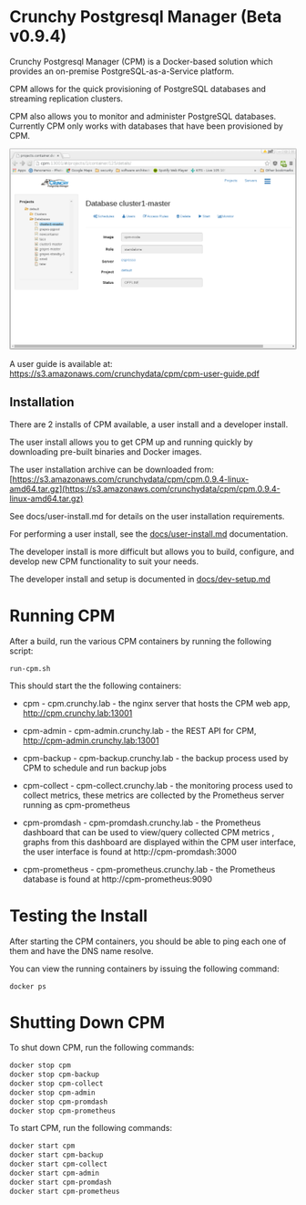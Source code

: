Crunchy Postgresql Manager (Beta v0.9.4)
==========================

Crunchy Postgresql Manager (CPM) is a Docker-based solution which
provides an on-premise PostgreSQL-as-a-Service platform.

CPM allows for the quick provisioning of PostgreSQL databases
and streaming replication clusters.  

CPM also allows you to monitor and administer PostgreSQL
databases.  Currently CPM only works with databases that have
been provisioned by CPM.

![CPM Web UI](./docs/cpm.png)

A user guide is available at:
https://s3.amazonaws.com/crunchydata/cpm/cpm-user-guide.pdf

Installation
------------

There are 2 installs of CPM available, a user install and a developer
install.

The user install allows you to get CPM up and running quickly by
downloading pre-built binaries and Docker images.

The user installation archive can be downloaded from:
[https://s3.amazonaws.com/crunchydata/cpm/cpm.0.9.4-linux-amd64.tar.gz](https://s3.amazonaws.com/crunchydata/cpm/cpm.0.9.4-linux-amd64.tar.gz)

See docs/user-install.md for details on the user installation 
requirements.

For performing a user install, see the [docs/user-install.md](docs/user-install.md)
documentation.

The developer install is more difficult but allows you to build, 
configure, and develop new CPM functionality to suit your needs.

The developer install and setup is documented in [docs/dev-setup.md](docs/dev-setup.md)

Running CPM
===========

After a build, run the various CPM containers by running the following
script:

~~~~~~~~~~~~~~~~~~~~~~~~~
run-cpm.sh
~~~~~~~~~~~~~~~~~~~~~~~~~

This should start the the following containers:

* cpm - cpm.crunchy.lab - the nginx server that hosts the CPM
   	      web app, http://cpm.crunchy.lab:13001

* cpm-admin - cpm-admin.crunchy.lab - the REST API for CPM, http://cpm-admin.crunchy.lab:13001

* cpm-backup - cpm-backup.crunchy.lab - the backup process used by CPM to schedule and run backup jobs

* cpm-collect - cpm-collect.crunchy.lab - the monitoring process used 
to collect metrics, these metrics are collected by the Prometheus server
running as cpm-prometheus

* cpm-promdash - cpm-promdash.crunchy.lab - the Prometheus dashboard that can be used to view/query collected CPM metrics , graphs from this dashboard
are displayed within the CPM user interface, the user interface is
found at http://cpm-promdash:3000

* cpm-prometheus - cpm-prometheus.crunchy.lab - the Prometheus database
is found at http://cpm-prometheus:9090

Testing the Install
===========

After starting the CPM containers, you should be able to ping
each one of them and have the DNS name resolve.

You can view the running containers by issuing the following command:

~~~~~~~~~~~~~~~~~~~~~~~~~
docker ps
~~~~~~~~~~~~~~~~~~~~~~~~~

Shutting Down CPM
===========

To shut down CPM, run the following commands:

~~~~~~~~~~~~~~~~~~~~~~~~~
docker stop cpm
docker stop cpm-backup
docker stop cpm-collect
docker stop cpm-admin
docker stop cpm-promdash
docker stop cpm-prometheus
~~~~~~~~~~~~~~~~~~~~~~~~~
	

To start CPM, run the following commands:

~~~~~~~~~~~~~~~~~~~~~~~~~
docker start cpm
docker start cpm-backup
docker start cpm-collect
docker start cpm-admin
docker start cpm-promdash
docker start cpm-prometheus
~~~~~~~~~~~~~~~~~~~~~~~~~
	
